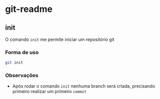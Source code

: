 # git-readme

## init

O comando `init` me permite iniciar um repositório git

### Forma de uso

```bash
git init
```

### Observações

* Após rodar o comando `init` nenhuma branch será criada, precisando primeiro realizar um primeiro `commit`